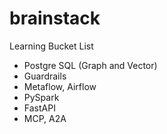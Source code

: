 # brainstack
Learning Bucket List
- Postgre SQL (Graph and Vector)
- Guardrails
- Metaflow, Airflow
- PySpark
- FastAPI
- MCP, A2A
